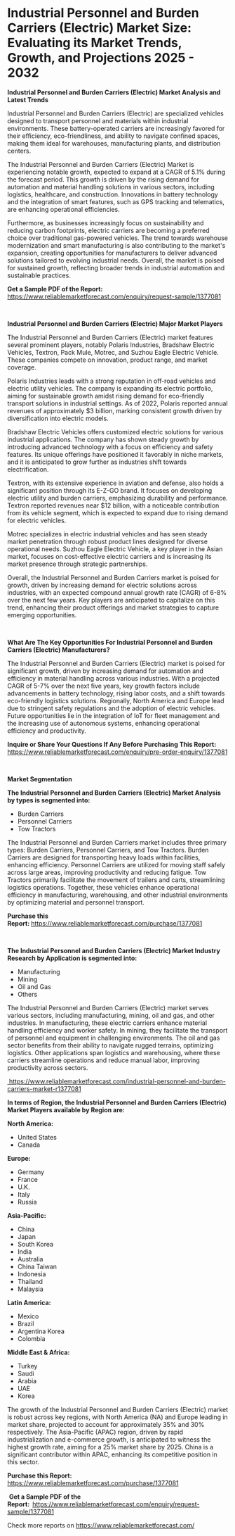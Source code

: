 <p><h1>Industrial Personnel and Burden Carriers (Electric) Market Size: Evaluating its Market Trends, Growth, and Projections 2025 - 2032</h1></p><p><strong>Industrial Personnel and Burden Carriers (Electric) Market Analysis and Latest Trends</strong></p>
<p><p>Industrial Personnel and Burden Carriers (Electric) are specialized vehicles designed to transport personnel and materials within industrial environments. These battery-operated carriers are increasingly favored for their efficiency, eco-friendliness, and ability to navigate confined spaces, making them ideal for warehouses, manufacturing plants, and distribution centers.</p><p>The Industrial Personnel and Burden Carriers (Electric) Market is experiencing notable growth, expected to expand at a CAGR of 5.1% during the forecast period. This growth is driven by the rising demand for automation and material handling solutions in various sectors, including logistics, healthcare, and construction. Innovations in battery technology and the integration of smart features, such as GPS tracking and telematics, are enhancing operational efficiencies.</p><p>Furthermore, as businesses increasingly focus on sustainability and reducing carbon footprints, electric carriers are becoming a preferred choice over traditional gas-powered vehicles. The trend towards warehouse modernization and smart manufacturing is also contributing to the market's expansion, creating opportunities for manufacturers to deliver advanced solutions tailored to evolving industrial needs. Overall, the market is poised for sustained growth, reflecting broader trends in industrial automation and sustainable practices.</p></p>
<p><strong>Get a Sample PDF of the Report:&nbsp;</strong> <a href="https://www.reliablemarketforecast.com/enquiry/request-sample/1377081?utm_campaign=950&utm_medium=2&utm_source=Github&utm_content=ia&utm_term=13012025&utm_id=industrial-personnel-and-burden-carriers-electric">https://www.reliablemarketforecast.com/enquiry/request-sample/1377081</a></p>
<p>&nbsp;</p>
<p><strong>Industrial Personnel and Burden Carriers (Electric) Major Market Players</strong></p>
<p><p>The Industrial Personnel and Burden Carriers (Electric) market features several prominent players, notably Polaris Industries, Bradshaw Electric Vehicles, Textron, Pack Mule, Motrec, and Suzhou Eagle Electric Vehicle. These companies compete on innovation, product range, and market coverage.</p><p>Polaris Industries leads with a strong reputation in off-road vehicles and electric utility vehicles. The company is expanding its electric portfolio, aiming for sustainable growth amidst rising demand for eco-friendly transport solutions in industrial settings. As of 2022, Polaris reported annual revenues of approximately $3 billion, marking consistent growth driven by diversification into electric models.</p><p>Bradshaw Electric Vehicles offers customized electric solutions for various industrial applications. The company has shown steady growth by introducing advanced technology with a focus on efficiency and safety features. Its unique offerings have positioned it favorably in niche markets, and it is anticipated to grow further as industries shift towards electrification.</p><p>Textron, with its extensive experience in aviation and defense, also holds a significant position through its E-Z-GO brand. It focuses on developing electric utility and burden carriers, emphasizing durability and performance. Textron reported revenues near $12 billion, with a noticeable contribution from its vehicle segment, which is expected to expand due to rising demand for electric vehicles.</p><p>Motrec specializes in electric industrial vehicles and has seen steady market penetration through robust product lines designed for diverse operational needs. Suzhou Eagle Electric Vehicle, a key player in the Asian market, focuses on cost-effective electric carriers and is increasing its market presence through strategic partnerships.</p><p>Overall, the Industrial Personnel and Burden Carriers market is poised for growth, driven by increasing demand for electric solutions across industries, with an expected compound annual growth rate (CAGR) of 6-8% over the next few years. Key players are anticipated to capitalize on this trend, enhancing their product offerings and market strategies to capture emerging opportunities.</p></p>
<p>&nbsp;</p>
<p><strong>What Are The Key Opportunities For Industrial Personnel and Burden Carriers (Electric) Manufacturers?</strong></p>
<p><p>The Industrial Personnel and Burden Carriers (Electric) market is poised for significant growth, driven by increasing demand for automation and efficiency in material handling across various industries. With a projected CAGR of 5-7% over the next five years, key growth factors include advancements in battery technology, rising labor costs, and a shift towards eco-friendly logistics solutions. Regionally, North America and Europe lead due to stringent safety regulations and the adoption of electric vehicles. Future opportunities lie in the integration of IoT for fleet management and the increasing use of autonomous systems, enhancing operational efficiency and productivity.</p></p>
<p><strong>Inquire or Share Your Questions If Any Before Purchasing This Report:</strong> <a href="https://www.reliablemarketforecast.com/enquiry/pre-order-enquiry/1377081?utm_campaign=950&utm_medium=2&utm_source=Github&utm_content=ia&utm_term=13012025&utm_id=industrial-personnel-and-burden-carriers-electric">https://www.reliablemarketforecast.com/enquiry/pre-order-enquiry/1377081</a></p>
<p>&nbsp;</p>
<p><strong>Market Segmentation</strong></p>
<p><strong>The Industrial Personnel and Burden Carriers (Electric) Market Analysis by types is segmented into:</strong></p>
<p><ul><li>Burden Carriers</li><li>Personnel Carriers</li><li>Tow Tractors</li></ul></p>
<p><p>The Industrial Personnel and Burden Carriers market includes three primary types: Burden Carriers, Personnel Carriers, and Tow Tractors. Burden Carriers are designed for transporting heavy loads within facilities, enhancing efficiency. Personnel Carriers are utilized for moving staff safely across large areas, improving productivity and reducing fatigue. Tow Tractors primarily facilitate the movement of trailers and carts, streamlining logistics operations. Together, these vehicles enhance operational efficiency in manufacturing, warehousing, and other industrial environments by optimizing material and personnel transport.</p></p>
<p><strong>Purchase this Report:&nbsp;</strong><a href="https://www.reliablemarketforecast.com/purchase/1377081?utm_campaign=950&utm_medium=2&utm_source=Github&utm_content=ia&utm_term=13012025&utm_id=industrial-personnel-and-burden-carriers-electric">https://www.reliablemarketforecast.com/purchase/1377081</a></p>
<p>&nbsp;</p>
<p><strong>The Industrial Personnel and Burden Carriers (Electric) Market Industry Research by Application is segmented into:</strong></p>
<p><ul><li>Manufacturing</li><li>Mining</li><li>Oil and Gas</li><li>Others</li></ul></p>
<p><p>The Industrial Personnel and Burden Carriers (Electric) market serves various sectors, including manufacturing, mining, oil and gas, and other industries. In manufacturing, these electric carriers enhance material handling efficiency and worker safety. In mining, they facilitate the transport of personnel and equipment in challenging environments. The oil and gas sector benefits from their ability to navigate rugged terrains, optimizing logistics. Other applications span logistics and warehousing, where these carriers streamline operations and reduce manual labor, improving productivity across sectors.</p></p>
<p><a href="https://www.reliablemarketforecast.com/industrial-personnel-and-burden-carriers-market-r1377081?utm_campaign=950&utm_medium=2&utm_source=Github&utm_content=ia&utm_term=13012025&utm_id=industrial-personnel-and-burden-carriers-electric">&nbsp;https://www.reliablemarketforecast.com/industrial-personnel-and-burden-carriers-market-r1377081</a></p>
<p><strong>In terms of Region, the Industrial Personnel and Burden Carriers (Electric) Market Players available by Region are:</strong></p>
<p>
    <p> <strong> North America: </strong>
        <ul>
            <li>United States</li>
            <li>Canada</li>
        </ul>
        </p> 
    <p> <strong> Europe: </strong>
        <ul>
            <li>Germany</li>
            <li>France</li>
            <li>U.K.</li>
            <li>Italy</li>
            <li>Russia</li>
        </ul>
        </p> 
    <p> <strong> Asia-Pacific: </strong>
        <ul>
            <li>China</li>
            <li>Japan</li>
            <li>South Korea</li>
            <li>India</li>
            <li>Australia</li>
            <li>China Taiwan</li>
            <li>Indonesia</li>
            <li>Thailand</li>
            <li>Malaysia</li>
        </ul>
        </p> 
    <p> <strong> Latin America: </strong>
        <ul>
            <li>Mexico</li>
            <li>Brazil</li>
            <li>Argentina Korea</li>
            <li>Colombia</li>
        </ul>
        </p> 
    <p> <strong> Middle East & Africa: </strong>
        <ul>
            <li>Turkey</li>
            <li>Saudi</li>
            <li>Arabia</li>
            <li>UAE</li>
            <li>Korea</li>
        </ul>
    </p>
    </p>
<p><p>The growth of the Industrial Personnel and Burden Carriers (Electric) market is robust across key regions, with North America (NA) and Europe leading in market share, projected to account for approximately 35% and 30% respectively. The Asia-Pacific (APAC) region, driven by rapid industrialization and e-commerce growth, is anticipated to witness the highest growth rate, aiming for a 25% market share by 2025. China is a significant contributor within APAC, enhancing its competitive position in this sector.</p></p>
<p><strong>Purchase this Report: </strong><a href="https://www.reliablemarketforecast.com/purchase/1377081?utm_campaign=950&utm_medium=2&utm_source=Github&utm_content=ia&utm_term=13012025&utm_id=industrial-personnel-and-burden-carriers-electric">https://www.reliablemarketforecast.com/purchase/1377081</a></p>
<p>&nbsp;<strong>Get a Sample PDF of the Report:&nbsp;&nbsp;</strong><a href="https://www.reliablemarketforecast.com/enquiry/request-sample/1377081?utm_campaign=950&utm_medium=2&utm_source=Github&utm_content=ia&utm_term=13012025&utm_id=industrial-personnel-and-burden-carriers-electric">https://www.reliablemarketforecast.com/enquiry/request-sample/1377081</a></p>
<p><strong></strong></p>
<p>Check more reports on <a href="https://www.reliablemarketforecast.com/?utm_campaign=950&utm_medium=2&utm_source=Github&utm_content=ia&utm_term=13012025&utm_id=industrial-personnel-and-burden-carriers-electric">https://www.reliablemarketforecast.com/</a></p>